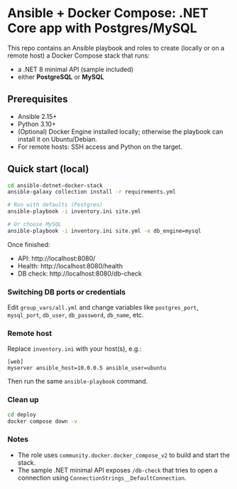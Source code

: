 # Ansible + Docker Compose: .NET Core app with Postgres/MySQL

This repo contains an Ansible playbook and roles to create (locally or on a remote host) a Docker Compose stack that runs:
- a .NET 8 minimal API (sample included)
- either **PostgreSQL** or **MySQL**

## Prerequisites
- Ansible 2.15+
- Python 3.10+
- (Optional) Docker Engine installed locally; otherwise the playbook can install it on Ubuntu/Debian.
- For remote hosts: SSH access and Python on the target.

## Quick start (local)
```bash
cd ansible-dotnet-docker-stack
ansible-galaxy collection install -r requirements.yml

# Run with defaults (Postgres)
ansible-playbook -i inventory.ini site.yml

# Or choose MySQL
ansible-playbook -i inventory.ini site.yml -e db_engine=mysql
```

Once finished:
- API: http://localhost:8080/
- Health: http://localhost:8080/health
- DB check: http://localhost:8080/db-check

### Switching DB ports or credentials
Edit `group_vars/all.yml` and change variables like `postgres_port`, `mysql_port`, `db_user`, `db_password`, `db_name`, etc.

### Remote host
Replace `inventory.ini` with your host(s), e.g.:
```
[web]
myserver ansible_host=10.0.0.5 ansible_user=ubuntu
```
Then run the same `ansible-playbook` command.

### Clean up
```bash
cd deploy
docker compose down -v
```

### Notes
- The role uses `community.docker.docker_compose_v2` to build and start the stack.
- The sample .NET minimal API exposes `/db-check` that tries to open a connection using `ConnectionStrings__DefaultConnection`.
